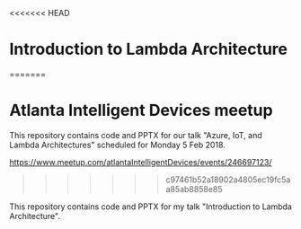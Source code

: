 
<<<<<<< HEAD
# Introduction to Lambda Architecture
=======
# Atlanta Intelligent Devices meetup

This repository contains code and PPTX for our talk "Azure, IoT, and Lambda Architectures" scheduled for Monday 5 Feb 2018.

https://www.meetup.com/atlantaIntelligentDevices/events/246697123/
>>>>>>> c97461b52a18902a4805ec19fc5aa85ab8858e85

This repository contains code and PPTX for my talk "Introduction to Lambda Architecture".

